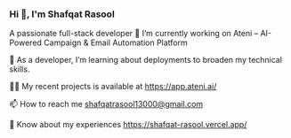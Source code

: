 ### Hi 👋, I'm Shafqat Rasool
 A passionate full-stack developer
🔭 I’m currently working on Ateni – AI-Powered Campaign & Email Automation
Platform

🌱 As a developer, I’m learning about deployments to broaden my technical skills.

👨‍💻 My recent projects is available at https://app.ateni.ai/

📫 How to reach me shafqatrasool13000@gmail.com

📄 Know about my experiences https://shafqat-rasool.vercel.app/
